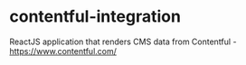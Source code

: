 # contentful-integration
ReactJS application that renders CMS data from Contentful - https://www.contentful.com/
